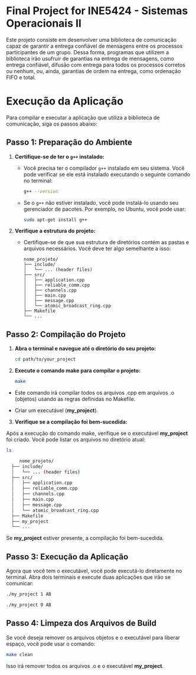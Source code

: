 # Final Project for INE5424 - Sistemas Operacionais II

Este projeto consiste em desenvolver uma biblioteca de comunicação capaz de garantir a
entrega confiável de mensagens entre os processos participantes de um grupo. Dessa
forma, programas que utilizem a biblioteca irão usufruir de garantias na entrega de
mensagens, como entrega confiável, difusão com entrega para todos os processos corretos
ou nenhum, ou, ainda, garantias de ordem na entrega, como ordenação FIFO e total.

# Execução da Aplicação

Para compilar e executar a aplicação que utiliza a biblioteca de comunicação, siga os passos abaixo:

## Passo 1: Preparação do Ambiente

1. **Certifique-se de ter o `g++` instalado:**
   - Você precisa ter o compilador `g++` instalado em seu sistema. Você pode verificar se ele está instalado executando o seguinte comando no terminal:
     ```bash
     g++ --version
     ```
   - Se o `g++` não estiver instalado, você pode instalá-lo usando seu gerenciador de pacotes. Por exemplo, no Ubuntu, você pode usar:
     ```bash
     sudo apt-get install g++
     ```

2. **Verifique a estrutura do projeto:**
   - Certifique-se de que sua estrutura de diretórios contém as pastas e arquivos necessários. Você deve ter algo semelhante a isso:
     ```
     nome_projeto/
     ├── include/
     │   └── ... (header files)
     ├── src/
     │   ├── application.cpp
     │   ├── reliable_comm.cpp
     │   ├── channels.cpp
     │   ├── main.cpp
     │   ├── message.cpp
     │   └── atomic_broadcast_ring.cpp
     ├── Makefile
     └── ...
     ```

## Passo 2: Compilação do Projeto

1. **Abra o terminal e navegue até o diretório do seu projeto:**
   ```bash
   cd path/to/your_project
   ```
2. **Execute o comando make para compilar o projeto:**
   ```bash
   make
   ```

- Este comando irá compilar todos os arquivos .cpp em arquivos .o (objetos) usando as regras definidas no Makefile.

- Criar um executável (__my_project__).

3. **Verifique se a compilação foi bem-sucedida:**

Após a execução do comando make, verifique se o executável __my_project__ foi criado. Você pode listar os arquivos no diretório atual:
   ```bash
   ls

        nome_projeto/
     ├── include/
     │   └── ... (header files)
     ├── src/
     │   ├── application.cpp
     │   ├── reliable_comm.cpp
     │   ├── channels.cpp
     │   ├── main.cpp
     │   ├── message.cpp
     │   └── atomic_broadcast_ring.cpp
     ├── Makefile
     ├── my_project
     └── ...
   ```
Se __my_project__ estiver presente, a compilação foi bem-sucedida.

## Passo 3: Execução da Aplicação

Agora que você tem o executável, você pode executá-lo diretamente no terminal. Abra dois terminais e execute duas aplicações que irão se comunicar:
```bash
./my_project 1 AB
```

```bash
./my_project 0 AB
```

## Passo 4: Limpeza dos Arquivos de Build

Se você deseja remover os arquivos objetos e o executável para liberar espaço, você pode usar o comando:
``` bash
make clean
```
Isso irá remover todos os arquivos .o e o executável __my_project__.